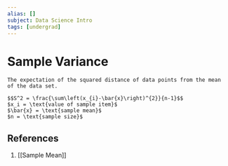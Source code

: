 ```yaml
---
alias: []
subject: Data Science Intro
tags: [undergrad]
---
```

# Sample Variance

```ad-note
The expectation of the squared distance of data points from the mean of the data set.
```

```ad-math
$$S^2 = \frac{\sum\left(x_{i}-\bar{x}\right)^{2}}{n-1}$$
$x_i = \text{value of sample item}$
$\bar{x} = \text{sample mean}$
$n = \text{sample size}$
```

## References
1. [[Sample Mean]]